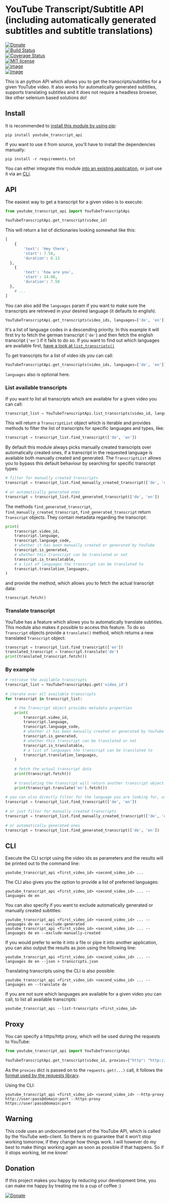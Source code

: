 
# YouTube Transcript/Subtitle API (including automatically generated subtitles and subtitle translations)  
  
[![Donate](https://img.shields.io/badge/Donate-PayPal-green.svg)](https://www.paypal.com/cgi-bin/webscr?cmd=_s-xclick&hosted_button_id=BAENLEW8VUJ6G&source=url)  
[![Build Status](https://travis-ci.org/jdepoix/youtube-transcript-api.svg)](https://travis-ci.org/jdepoix/youtube-transcript-api)  
[![Coverage Status](https://coveralls.io/repos/github/jdepoix/youtube-transcript-api/badge.svg?branch=master)](https://coveralls.io/github/jdepoix/youtube-transcript-api?branch=master)  
[![MIT license](http://img.shields.io/badge/license-MIT-brightgreen.svg?style=flat)](http://opensource.org/licenses/MIT)  
[![image](https://img.shields.io/pypi/v/youtube-transcript-api.svg)](https://pypi.org/project/youtube-transcript-api/)  
[![image](https://img.shields.io/pypi/pyversions/youtube-transcript-api.svg)](https://pypi.org/project/youtube-transcript-api/)  
  
This is an python API which allows you to get the transcripts/subtitles for a given YouTube video. It also works for automatically generated subtitles, supports translating subtitles and it does not require a headless browser, like other selenium based solutions do!  
  
## Install  
  
It is recommended to [install this module by using pip](https://pypi.org/project/youtube-transcript-api/):  
  
```  
pip install youtube_transcript_api  
```  
  
If you want to use it from source, you'll have to install the dependencies manually:  
  
```  
pip install -r requirements.txt  
```  

You can either integrate this module [into an existing application](#api), or just use it via an [CLI](#cli).
  
## API
  
The easiest way to get a transcript for a given video is to execute:  
  
```python  
from youtube_transcript_api import YouTubeTranscriptApi  
  
YouTubeTranscriptApi.get_transcript(video_id)  
```  
  
This will return a list of dictionaries looking somewhat like this:  
  
```python  
[  
    {  
        'text': 'Hey there',  
        'start': 7.58,  
        'duration': 6.13  
  },  
    {  
        'text': 'how are you',  
        'start': 14.08,  
        'duration': 7.58  
  },  
    # ...  
]  
```  
  
You can also add the `languages` param if you want to make sure the transcripts are retrieved in your desired language (it defaults to english).  
  
```python  
YouTubeTranscriptApi.get_transcripts(video_ids, languages=['de', 'en'])  
```  
  
It's a list of language codes in a descending priority. In this example it will first try to fetch the german transcript (`'de'`) and then fetch the english transcript (`'en'`) if it fails to do so. If you want to find out which languages are available first, [have a look at `list_transcripts()`](#list-available-transcripts)
  
To get transcripts for a list of video ids you can call:  
  
```python  
YouTubeTranscriptApi.get_transcripts(video_ids, languages=['de', 'en'])  
```  
  
`languages` also is optional here.  

### List available transcripts

If you want to list all transcripts which are available for a given video you can call:

```python
transcript_list = YouTubeTranscriptApi.list_transcripts(video_id, languages=['de', 'en'])
```

This will return a `TranscriptList` object  which is iterable and provides methods to filter the list of transcripts for specific languages and types, like:

```python
transcript = transcript_list.find_transcript(['de', 'en'])  
```

By default this module always picks manually created transcripts over automatically created ones, if a transcript in the requested language is available both manually created and generated. The `TranscriptList` allows you to bypass this default behaviour by searching for specific transcript types:

```python
# filter for manually created transcripts  
transcript = transcript_list.find_manually_created_transcript(['de', 'en'])  
  
# or automatically generated ones  
transcript = transcript_list.find_generated_transcript(['de', 'en'])
```

The methods `find_generated_transcript`, `find_manually_created_transcript`, `find_generated_transcript` return `Transcript` objects. They contain metadata regarding the transcript:

```python
print(
	transcript.video_id, 
	transcript.language, 
	transcript.language_code,
	# whether it has been manually created or generated by YouTube 
	transcript.is_generated,
	# whether this transcript can be translated or not
	transcript.is_translatable,
	# a list of languages the transcript can be translated to 
	transcript.translation_languages, 
)
```

and provide the method, which allows you to fetch the actual transcript data:

```python
transcript.fetch()
```

### Translate transcript 

YouTube has a feature which allows you to automatically translate subtitles. This module also makes it possible to access this feature. To do so `Transcript` objects provide a `translate()` method, which returns a new translated `Transcript` object:

```python
transcript = transcript_list.find_transcript(['en']) 
translated_transcript = transcript.translate('de')
print(translated_transcript.fetch())
```

### By example
```python
# retrieve the available transcripts  
transcript_list = YouTubeTranscriptApi.get('video_id')  
  
# iterate over all available transcripts
for transcript in transcript_list:

    # the Transcript object provides metadata properties
	print(
        transcript.video_id,
        transcript.language,
		transcript.language_code,
		# whether it has been manually created or generated by YouTube 
		transcript.is_generated,
		# whether this transcript can be translated or not
		transcript.is_translatable,
		# a list of languages the transcript can be translated to 
		transcript.translation_languages, 
	)
	  
	# fetch the actual transcript data 
	print(transcript.fetch())  
	
	# translating the transcript will return another transcript object
	print(transcript.translate('en').fetch())  
	
# you can also directly filter for the language you are looking for, using the transcript list
transcript = transcript_list.find_transcript(['de', 'en'])  
  
# or just filter for manually created transcripts  
transcript = transcript_list.find_manually_created_transcript(['de', 'en'])  
  
# or automatically generated ones  
transcript = transcript_list.find_generated_transcript(['de', 'en'])
```
  
## CLI  
  
Execute the CLI script using the video ids as parameters and the results will be printed out to the command line:  
  
```  
youtube_transcript_api <first_video_id> <second_video_id> ...  
```  
  
The CLI also gives you the option to provide a list of preferred languages:  
  
```  
youtube_transcript_api <first_video_id> <second_video_id> ... --languages de en  
```

You can also specify if you want to exclude automatically generated or manually created subtitles:

```  
youtube_transcript_api <first_video_id> <second_video_id> ... --languages de en --exclude-generated
youtube_transcript_api <first_video_id> <second_video_id> ... --languages de en --exclude-manually-created
```
  
If you would prefer to write it into a file or pipe it into another application, you can also output the results as json using the following line:  
  
```  
youtube_transcript_api <first_video_id> <second_video_id> ... --languages de en --json > transcripts.json  
```  

Translating transcripts using the CLI is also possible:

```  
youtube_transcript_api <first_video_id> <second_video_id> ... --languages en --translate de
```  

If you are not sure which languages are available for a given video you can call, to list all available transcripts:

```  
youtube_transcript_api --list-transcripts <first_video_id>
```  
  
## Proxy  
  
You can specify a https/http proxy, which will be used during the requests to YouTube:  
  
```python  
from youtube_transcript_api import YouTubeTranscriptApi  
  
YouTubeTranscriptApi.get_transcript(video_id, proxies={"http": "http://user:pass@domain:port", "https": "https://user:pass@domain:port"})  
```  
  
As the `proxies` dict is passed on to the `requests.get(...)` call, it follows the [format used by the requests library](http://docs.python-requests.org/en/master/user/advanced/#proxies).  
  
Using the CLI:  
  
```  
youtube_transcript_api <first_video_id> <second_video_id> --http-proxy http://user:pass@domain:port --https-proxy https://user:pass@domain:port  
```  
  
  
## Warning  
  
 This code uses an undocumented part of the YouTube API, which is called by the YouTube web-client. So there is no guarantee that it won't stop working tomorrow, if they change how things work. I will however do my best to make things working again as soon as possible if that happens. So if it stops working, let me know!  
  
## Donation  
  
If this project makes you happy by reducing your development time, you can make me happy by treating me to a cup of coffee :)  
  
[![Donate](https://www.paypalobjects.com/en_US/i/btn/btn_donateCC_LG.gif)](https://www.paypal.com/cgi-bin/webscr?cmd=_s-xclick&hosted_button_id=BAENLEW8VUJ6G&source=url)